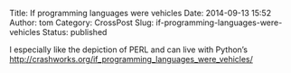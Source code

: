 Title: If programming languages were vehicles
Date: 2014-09-13 15:52
Author: tom
Category: CrossPost
Slug: if-programming-languages-were-vehicles
Status: published

I especially like the depiction of PERL and can live with Python’s
<http://crashworks.org/if_programming_languages_were_vehicles/>

